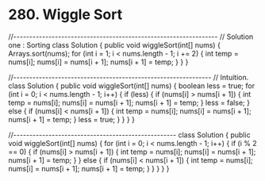 # 280. Wiggle Sort

//---------------------------------------------------------------- // Solution one : Sorting class Solution { public void wiggleSort\(int\[\] nums\) { Arrays.sort\(nums\); for \(int i = 1; i &lt; nums.length - 1; i += 2\) { int temp = nums\[i\]; nums\[i\] = nums\[i + 1\]; nums\[i + 1\] = temp; } } }

//-------------------------------------------------------------- // Intuition. class Solution { public void wiggleSort\(int\[\] nums\) { boolean less = true; for \(int i = 0; i &lt; nums.length - 1; i++\) { if \(less\) { if \(nums\[i\] &gt; nums\[i + 1\]\) { int temp = nums\[i\]; nums\[i\] = nums\[i + 1\]; nums\[i + 1\] = temp; } less = false; } else { if \(nums\[i\] &lt; nums\[i + 1\]\) { int temp = nums\[i\]; nums\[i\] = nums\[i + 1\]; nums\[i + 1\] = temp; } less = true; } } } }

//--------------------------------------------------- class Solution { public void wiggleSort\(int\[\] nums\) { for \(int i = 0; i &lt; nums.length - 1; i++\) { if \(i % 2 == 0\) { if \(nums\[i\] &gt; nums\[i + 1\]\) { int temp = nums\[i\]; nums\[i\] = nums\[i + 1\]; nums\[i + 1\] = temp; } } else { if \(nums\[i\] &lt; nums\[i + 1\]\) { int temp = nums\[i\]; nums\[i\] = nums\[i + 1\]; nums\[i + 1\] = temp; } } } } }

